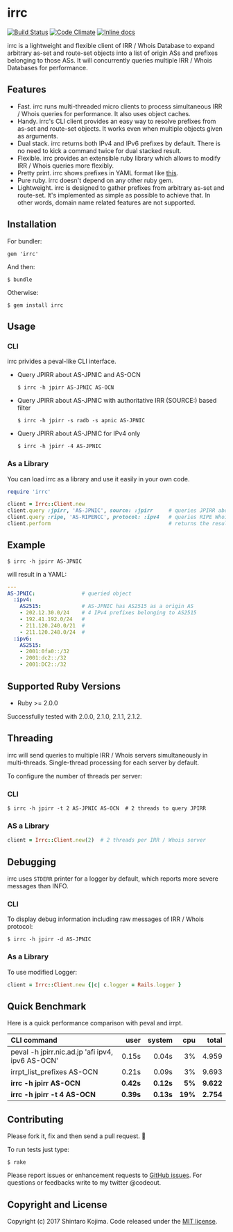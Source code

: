 # irrc

[![Build Status](https://travis-ci.org/codeout/irrc.svg)](https://travis-ci.org/codeout/irrc)
[![Code Climate](https://codeclimate.com/github/codeout/irrc.png)](https://codeclimate.com/github/codeout/irrc)
[![Inline docs](http://inch-ci.org/github/codeout/irrc.svg)](http://inch-ci.org/github/codeout/irrc)

irrc is a lightweight and flexible client of IRR / Whois Database to expand arbitrary as-set and route-set objects into a list of origin ASs and prefixes belonging to those ASs. It will concurrently queries multiple IRR / Whois Databases for performance.

## Features

* Fast. irrc runs multi-threaded micro clients to process simultaneous IRR / Whois queries for performance. It also uses object caches.
* Handy. irrc's CLI client provides an easy way to resolve prefixes from as-set and route-set objects. It works even when multiple objects given as arguments.
* Dual stack. irrc returns both IPv4 and IPv6 prefixes by default. There is no need to kick a command twice for dual stacked result.
* Flexible. irrc provides an extensible ruby library which allows to modify IRR / Whois queries more flexibly.
* Pretty print. irrc shows prefixes in YAML format like [this](#example).
* Pure ruby. irrc doesn't depend on any other ruby gem.
* Lightweight. irrc is designed to gather prefixes from arbitrary as-set and route-set. It's implemented as simple as possible to achieve that. In other words, domain name related features are not supported.


## Installation

For bundler:

    gem 'irrc'

And then:

    $ bundle

Otherwise:

    $ gem install irrc


## Usage

### CLI

irrc privides a peval-like CLI interface.

* Query JPIRR about AS-JPNIC and AS-OCN

    ```shell
    $ irrc -h jpirr AS-JPNIC AS-OCN
    ```

* Query JPIRR about AS-JPNIC with authoritative IRR (SOURCE:) based filter

    ```shell
    $ irrc -h jpirr -s radb -s apnic AS-JPNIC
    ```

* Query JPIRR about AS-JPNIC for IPv4 only

    ```shell
    $ irrc -h jpirr -4 AS-JPNIC
    ```

### As a Library

You can load irrc as a library and use it easily in your own code.

```ruby
require 'irrc'

client = Irrc::Client.new
client.query :jpirr, 'AS-JPNIC', source: :jpirr     # queries JPIRR about AS-JPNIC with a SOURCE: filter
client.query :ripe, 'AS-RIPENCC', protocol: :ipv4   # queries RIPE Whoisd about AS-RIPENCC for IPv4 only
client.perform                                      # returns the results in a Hash
```


## Example

```shell
$ irrc -h jpirr AS-JPNIC
```

will result in a YAML:

```yaml
---
AS-JPNIC:               # queried object
  :ipv4:
    AS2515:             # AS-JPNIC has AS2515 as a origin AS
    - 202.12.30.0/24    # 4 IPv4 prefixes belonging to AS2515
    - 192.41.192.0/24   #
    - 211.120.240.0/21  #
    - 211.120.248.0/24  #
  :ipv6:
    AS2515:
    - 2001:0fa0::/32
    - 2001:dc2::/32
    - 2001:DC2::/32
```


## Supported Ruby Versions

* Ruby >= 2.0.0

Successfully tested with 2.0.0, 2.1.0, 2.1.1, 2.1.2.


## Threading

irrc will send queries to multiple IRR / Whois servers simultaneously in multi-threads. Single-thread processing for each server by default.

To configure the number of threads per server:

### CLI

```shell
$ irrc -h jpirr -t 2 AS-JPNIC AS-OCN  # 2 threads to query JPIRR
```

### AS a Library

```ruby
client = Irrc::Client.new(2)  # 2 threads per IRR / Whois server
```


## Debugging

irrc uses ```STDERR``` printer for a logger by default, which reports more severe messages than INFO.

### CLI

To display debug information including raw messages of IRR / Whois protocol:

```shell
$ irrc -h jpirr -d AS-JPNIC
```

### As a Library

To use modified Logger:

```ruby
client = Irrc::Client.new {|c| c.logger = Rails.logger }
```


## Quick Benchmark

Here is a quick performance comparison with peval and irrpt.

| CLI command                                      |      user |     system |     cpu |      total |
| :----------------------------------------------- | --------: | ---------: | ------: | ---------: |
| peval -h jpirr.nic.ad.jp 'afi ipv4, ipv6 AS-OCN' |     0.15s |      0.04s |      3% |      4.959 |
| irrpt_list_prefixes AS-OCN                       |     0.21s |      0.09s |      3% |      9.693 |
| **irrc -h jpirr AS-OCN**                         | **0.42s** |  **0.12s** |  **5%** |  **9.622** |
| **irrc -h jpirr -t 4 AS-OCN**                    | **0.39s** |  **0.13s** | **19%** |  **2.754** |


## Contributing

Please fork it, fix and then send a pull request. :tada:

To run tests just type:

```shell
$ rake
```

Please report issues or enhancement requests to [GitHub issues](https://github.com/codeout/irrc/issues).
For questions or feedbacks write to my twitter @codeout.


## Copyright and License

Copyright (c) 2017 Shintaro Kojima. Code released under the [MIT license](LICENSE).
